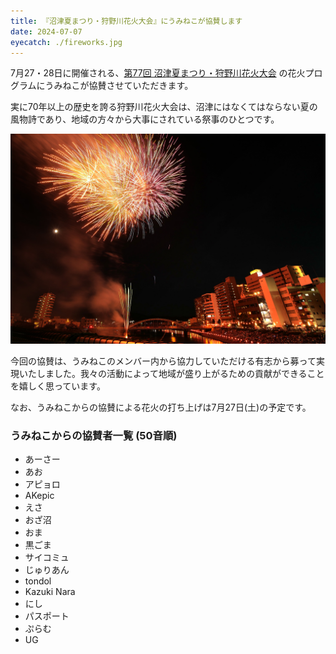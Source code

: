 ```yaml
---
title: 『沼津夏まつり・狩野川花火大会』にうみねこが協賛します
date: 2024-07-07
eyecatch: ./fireworks.jpg
---
```


7月27・28日に開催される、[第77回 沼津夏まつり・狩野川花火大会](https://numazukanko.jp/event/50051) の花火プログラムにうみねこが協賛させていただきます。

実に70年以上の歴史を誇る狩野川花火大会は、沼津にはなくてはならない夏の風物詩であり、地域の方々から大事にされている祭事のひとつです。

![](./fireworks.jpg)

今回の協賛は、うみねこのメンバー内から協力していただける有志から募って実現いたしました。我々の活動によって地域が盛り上がるための貢献ができることを嬉しく思っています。

なお、うみねこからの協賛による花火の打ち上げは7月27日(土)の予定です。

### うみねこからの協賛者一覧 (50音順)

* あーさー
* あお
* アピョロ
* AKepic
* えさ
* おざ沼
* おま
* 黒ごま
* サイコミュ
* じゅりあん
* tondol
* Kazuki Nara
* にし
* パスポート
* ぷらむ
* UG
